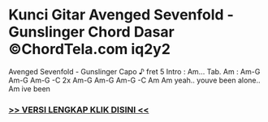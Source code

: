 
 # Kunci Gitar Avenged Sevenfold - Gunslinger Chord Dasar ©ChordTela.com iq2y2


Avenged Sevenfold - Gunslinger Capo ♪ fret 5 Intro : Am... Tab. Am : Am-G Am-G Am-G -C 2x Am-G Am-G Am-G -C Am Am yeah.. youve been alone.. Am ive been

###  <a href="https://shortlighzx.web.app?sq=Kunci Gitar Avenged Sevenfold - Gunslinger Chord Dasar ©ChordTela.com"> >> VERSI LENGKAP KLIK DISINI << </a>
